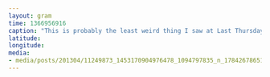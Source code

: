 ```yaml
---
layout: gram
time: 1366956916
caption: "This is probably the least weird thing I saw at Last Thursday."
latitude: 
longitude: 
media:
- media/posts/201304/11249873_1453170904976478_1094797835_n_17842678651000351.jpg
---
```

